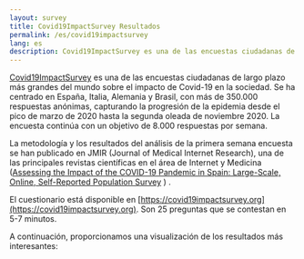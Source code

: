 ```yaml
---
layout: survey
title: Covid19ImpactSurvey Resultados
permalink: /es/covid19impactsurvey
lang: es
description: Covid19ImpactSurvey es una de las encuestas ciudadanas de largo plazo más grandes del mundo sobre el impacto de Covid-19 en la sociedad.
---
```


[Covid19ImpactSurvey](https://covid19impactsurvey.org) es una de las encuestas ciudadanas de largo plazo más grandes del mundo sobre el impacto de Covid-19 en la sociedad. Se ha centrado en España, Italia, Alemania y Brasil, con más de 350.000 respuestas anónimas, capturando la progresión de la epidemia desde el pico de marzo de 2020 hasta la segunda oleada de noviembre 2020. La encuesta continúa con un objetivo de 8.000 respuestas por semana.

La metodología y los resultados del análisis de la primera semana encuesta se han publicado en JMIR (Journal of Medical Internet Research), una de las principales revistas científicas en el área de Internet y Medicina  ([Assessing the Impact of the COVID-19 Pandemic in Spain: Large-Scale, Online, Self-Reported Population Survey](https://www.jmir.org/2020/9/e21319/) ) . 

El cuestionario está disponible en [https://covid19impactsurvey.org](https://covid19impactsurvey.org). Son 25 preguntas que se contestan en 5-7 minutos.

A continuación, proporcionamos una visualización de los resultados más interesantes:
